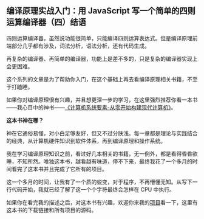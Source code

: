 ## 编译原理实战入门：用 JavaScript 写一个简单的四则运算编译器（四）结语
四则运算编译器，虽然说功能很简单，只能编译四则运算表达式。但是编译原理前端部分几乎都有涉及，词法分析，语法分析，还有代码生成。

再复杂的编译器、再简单的编译器，功能上是差不多的，只是复杂的编译器实现上会更困难。

这个系列的文章是为了帮助你入门，在这个基础上再去看编译原理相关书籍，不至于打瞌睡。

如果你对编译原理很有兴趣，并且想更深一步的学习，在这里强烈推荐你看一本书——我心目中的神书——[《计算机系统要素-从零开始构建现代计算机》](https://book.douban.com/subject/1998341/)。

**这本书神在哪？**

神在它通俗易懂，对小白足够友好，但又不过分肤浅。每一章都是理论与实践结合的经典，从计算机硬件知识到软件体系，再到编译原理和操作系统。

我在学习编译原理知识之前，看过好几本相关的书籍，无一例外，都是看得昏昏欲睡，不知所然。唯独这本书，越看越有味道，停不下来，最终我花了一个多月的时间看完了这本书并且完成了它所有的项目。

这一个多月的时间，让我有了一个质的蜕变，对于程序，不再懵懂无知。从写下一行代码开始，我就已经了解了这一个个字符最终会怎样在 CPU 中执行。

如果你在看完我的描述之后，对这本书有兴趣，欢迎你来我的[项目](https://github.com/woai3c/nand2tetris)看一下，这里有这本书的下载链接和所有项目的源码。
